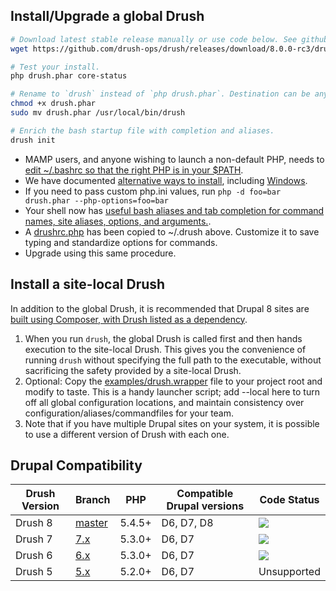Install/Upgrade a global Drush
---------------
```bash    
# Download latest stable release manually or use code below. See github.com/drush-ops/drush/releases.
wget https://github.com/drush-ops/drush/releases/download/8.0.0-rc3/drush.phar

# Test your install.
php drush.phar core-status

# Rename to `drush` instead of `php drush.phar`. Destination can be anywhere on $PATH. 
chmod +x drush.phar
sudo mv drush.phar /usr/local/bin/drush

# Enrich the bash startup file with completion and aliases.
drush init
```
    
* MAMP users, and anyone wishing to launch a non-default PHP, needs to [edit ~/.bashrc so that the right PHP is in your $PATH](http://stackoverflow.com/questions/4145667/how-to-override-the-path-of-php-to-use-the-mamp-path/10653443#10653443).
* We have documented [alternative ways to install](docs/install-alternative.md), including [Windows](docs/install-alternative.md#windows).
* If you need to pass custom php.ini values, run `php -d foo=bar drush.phar --php-options=foo=bar`
* Your shell now has [useful bash aliases and tab completion for command names, site aliases, options, and arguments.](https://raw.githubusercontent.com/drush-ops/drush/master/examples/example.bashrc).
* A [drushrc.php](https://raw.githubusercontent.com/drush-ops/drush/master/examples/example.drushrc.php) has been copied to ~/.drush above. Customize it to save typing and standardize options for commands.
* Upgrade using this same procedure.

Install a site-local Drush
-----------------
In addition to the global Drush, it is recommended that Drupal 8 sites are [built using Composer, with Drush listed as a dependency](https://github.com/drupal-composer/drupal-project).   

1. When you run `drush`, the global Drush is called first and then hands execution to the site-local Drush. This gives you the convenience of running `drush` without specifying the full path to the executable, without sacrificing the safety provided by a site-local Drush.
2. Optional: Copy the [examples/drush.wrapper](https://github.com/drush-ops/drush/blob/master/examples/drush.wrapper) file to your project root and modify to taste. This is a handy launcher script; add --local here to turn off all global configuration locations, and maintain consistency over configuration/aliases/commandfiles for your team.
3. Note that if you have multiple Drupal sites on your system, it is possible to use a different version of Drush with each one.

Drupal Compatibility
-----------------
Drush Version | Branch  | PHP | Compatible Drupal versions | Code Status
------------- | ------  | --- | -------------------------- | -----------
Drush 8       | [master](https://travis-ci.org/drush-ops/drush)  | 5.4.5+ | D6, D7, D8                 | <img src="https://travis-ci.org/drush-ops/drush.svg?branch=master">
Drush 7       | [7.x](https://travis-ci.org/drush-ops/drush) | 5.3.0+ | D6, D7                     | <img src="https://travis-ci.org/drush-ops/drush.svg?branch=7.x">
Drush 6       | [6.x](https://travis-ci.org/drush-ops/drush) | 5.3.0+ | D6, D7                     | <img src="https://travis-ci.org/drush-ops/drush.svg?branch=6.x">
Drush 5       | [5.x](https://travis-ci.org/drush-ops/drush) | 5.2.0+ | D6, D7                     | Unsupported

